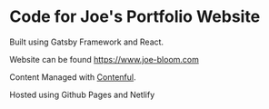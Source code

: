 # Code for Joe's Portfolio Website
Built using Gatsby Framework and React. 

Website can be found https://www.joe-bloom.com

Content Managed with [Contenful](https://www.contentful.com/).

Hosted using Github Pages and Netlify
